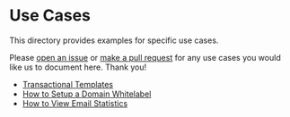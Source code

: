 # Use Cases
 
This directory provides examples for specific use cases.
 
Please [open an issue](https://github.com/sendgrid/sendgrid-ruby/issues) or [make a pull request](https://github.com/sendgrid/sendgrid-ruby/pulls) for any use cases you would like us to document here. Thank you!

* [Transactional Templates](transactional-templates.md)
* [How to Setup a Domain Whitelabel](domain-whitelabel.md)
* [How to View Email Statistics](email-statistics.md)